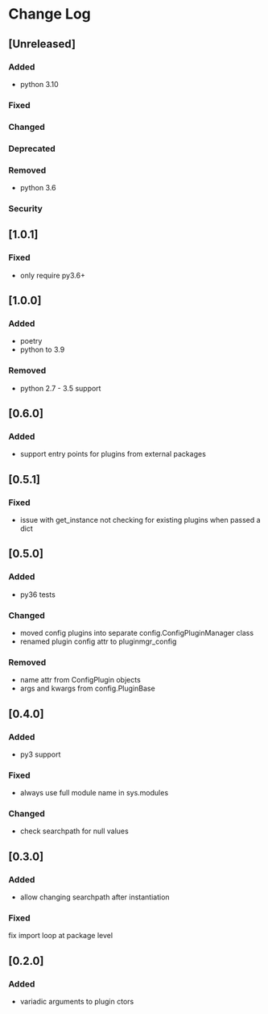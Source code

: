 
# Change Log

## [Unreleased]
### Added
- python 3.10
### Fixed
### Changed
### Deprecated
### Removed
- python 3.6
### Security


## [1.0.1]
### Fixed
- only require py3.6+


## [1.0.0]
### Added
- poetry
- python to 3.9
### Removed
- python 2.7 - 3.5 support


## [0.6.0]
### Added
- support entry points for plugins from external packages


## [0.5.1]
### Fixed
- issue with get_instance not checking for existing plugins when passed a dict


## [0.5.0]
### Added
- py36 tests

### Changed
- moved config plugins into separate config.ConfigPluginManager class
- renamed plugin config attr to pluginmgr_config

### Removed
- name attr from ConfigPlugin objects
- args and kwargs from config.PluginBase


## [0.4.0]
### Added
- py3 support

### Fixed
- always use full module name in sys.modules

### Changed
- check searchpath for null values


## [0.3.0]
### Added
- allow changing searchpath after instantiation

### Fixed
fix import loop at package level


## [0.2.0]
### Added
- variadic arguments to plugin ctors

